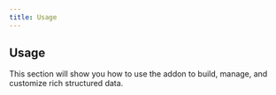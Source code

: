 ```yaml
---
title: Usage
---
```


## Usage

This section will show you how to use the addon to build, manage, and customize rich structured data.

